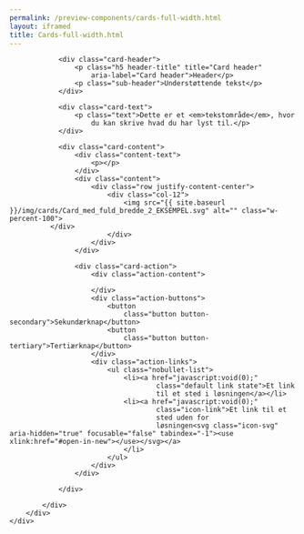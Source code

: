 ```yaml
--- 
permalink: /preview-components/cards-full-width.html
layout: iframed 
title: Cards-full-width.html
---
```

<div class="container">
    <div class="row">
        <div class="col-12">
            <div class="card ">

                <div class="card-header">
                    <p class="h5 header-title" title="Card header"
                        aria-label="Card header">Header</p>
                    <p class="sub-header">Understøttende tekst</p>
                </div>

                <div class="card-text">
                    <p class="text">Dette er et <em>tekstområde</em>, hvor
                        du kan skrive hvad du har lyst til.</p>
                </div>

                <div class="card-content">
                    <div class="content-text">
                        <p></p>
                    </div>
                    <div class="content">
                        <div class="row justify-content-center">
                            <div class="col-12">
                                <img src="{{ site.baseurl }}/img/cards/Card_med_fuld_bredde_2_EKSEMPEL.svg" alt="" class="w-percent-100">
              </div>
                            </div>
                        </div>
                    </div>

                    <div class="card-action">
                        <div class="action-content">

                        </div>
                        <div class="action-buttons">
                            <button
                                class="button button-secondary">Sekundærknap</button>
                            <button
                                class="button button-tertiary">Tertiærknap</button>
                        </div>
                        <div class="action-links">
                            <ul class="nobullet-list">
                                <li><a href="javascript:void(0);"
                                        class="default link state">Et link
                                        til et sted i løsningen</a></li>
                                <li><a href="javascript:void(0);"
                                        class="icon-link">Et link til et
                                        sted uden for
                                        løsningen<svg class="icon-svg" aria-hidden="true" focusable="false" tabindex="-1"><use xlink:href="#open-in-new"></use></svg></a>
                                </li>
                            </ul>
                        </div>
                    </div>

                </div>

            </div>
        </div>
    </div>